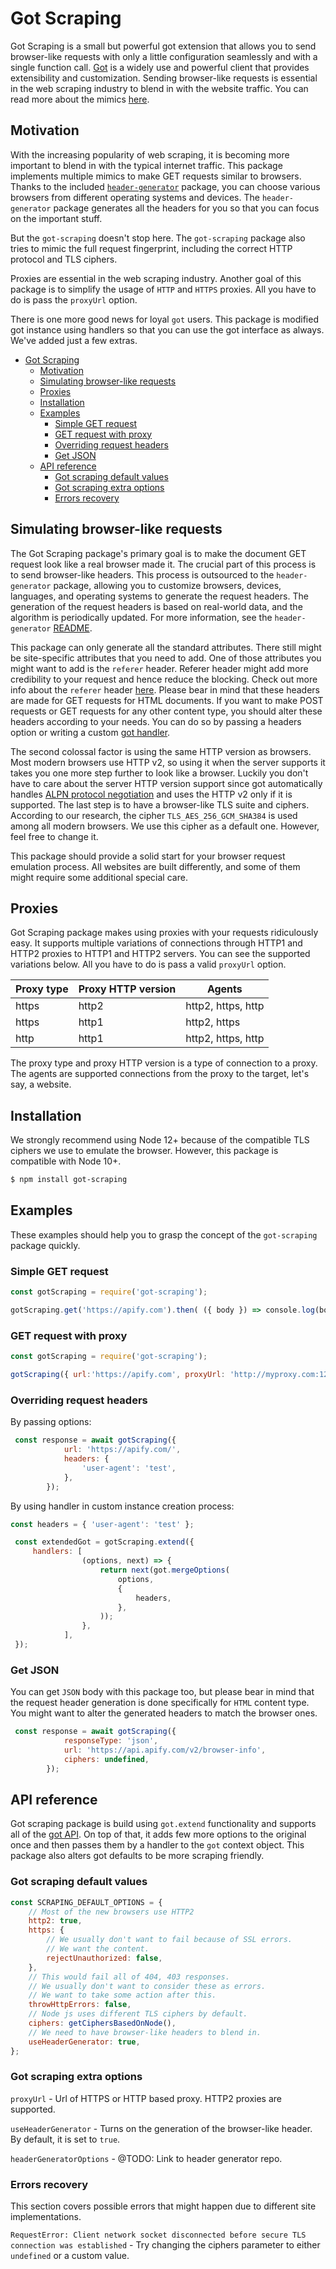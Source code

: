 # Got Scraping
Got Scraping is a small but powerful got extension that allows you to send browser-like requests with only a little configuration seamlessly and with a single function call. [Got](https://github.com/sindresorhus/got) is a widely use and powerful client that provides extensibility and customization. Sending browser-like requests is essential in the web scraping industry to blend in with the website traffic. You can read more about the mimics [here](#simulating-browser-like-requests).

## Motivation
With the increasing popularity of web scraping, it is becoming more important to blend in with the typical internet traffic. This package implements multiple mimics to make GET requests similar to browsers. Thanks to the included [`header-generator`](https://github.com/apify/header-generator) package, you can choose various browsers from different operating systems and devices. The `header-generator` package generates all the headers for you so that you can focus on the important stuff.

But the `got-scraping` doesn't stop here. The `got-scraping` package also tries to mimic the full request fingerprint, including the correct HTTP protocol and TLS ciphers.

Proxies are essential in the web scraping industry. Another goal of this package is to simplify the usage of `HTTP` and `HTTPS` proxies. All you have to do is pass the `proxyUrl` option.

There is one more good news for loyal `got` users. This package is modified got instance using handlers so that you can use the got interface as always. We've added just a few extras.

<!-- toc -->

- [Got Scraping](#got-scraping)
  - [Motivation](#motivation)
  - [Simulating browser-like requests](#simulating-browser-like-requests)
  - [Proxies](#proxies)
  - [Installation](#installation)
  - [Examples](#examples)
    - [Simple GET request](#simple-get-request)
    - [GET request with proxy](#get-request-with-proxy)
    - [Overriding request headers](#overriding-request-headers)
    - [Get JSON](#get-json)
  - [API reference](#api-reference)
    - [Got scraping default values](#got-scraping-default-values)
    - [Got scraping extra options](#got-scraping-extra-options)
    - [Errors recovery](#errors-recovery)

<!-- tocstop -->

## Simulating browser-like requests
The Got Scraping package's primary goal is to make the document GET request look like a real browser made it. The crucial part of this process is to send browser-like headers. This process is outsourced to the `header-generator` package, allowing you to customize browsers, devices, languages, and operating systems to generate the request headers. The generation of the request headers is based on real-world data, and the algorithm is periodically updated. For more information, see the `header-generator` [README](https://github.com/apify/header-generator).

This package can only generate all the standard attributes. There still might be site-specific attributes that you need to add. One of those attributes you might want to add is the `referer` header. Referer header might add more credibility to your request and hence reduce the blocking. Check out more info about the `referer` header [here](https://developer.mozilla.org/en-US/docs/Web/HTTP/Headers/Referer). Please bear in mind that these headers are made for GET requests for HTML documents. If you want to make POST requests or GET requests for any other content type, you should alter these headers according to your needs. You can do so by passing a headers option or writing a custom [got handler](https://github.com/sindresorhus/got/blob/main/documentation/advanced-creation.md#examples).

The second colossal factor is using the same HTTP version as browsers. Most modern browsers use HTTP v2, so using it when the server supports it takes you one more step further to look like a browser. Luckily you don't have to care about the server HTTP version support since got automatically handles [ALPN protocol negotiation](https://en.wikipedia.org/wiki/Application-Layer_Protocol_Negotiation) and uses the HTTP v2 only if it is supported.
The last step is to have a browser-like TLS suite and ciphers. According to our research, the cipher `TLS_AES_256_GCM_SHA384` is used among all modern browsers. We use this cipher as a default one. However, feel free to change it.

This package should provide a solid start for your browser request emulation process. All websites are built differently, and some of them might require some additional special care.

## Proxies
Got Scraping package makes using proxies with your requests ridiculously easy. It supports multiple variations of connections through HTTP1 and HTTP2 proxies to HTTP1 and HTTP2 servers. You can see the supported variations below. All you have to do is pass a valid `proxyUrl` option.

| Proxy type 	| Proxy HTTP version 	| Agents             	|
|------------	|--------------------	|--------------------	|
| https      	| http2              	| http2, https, http 	|
| https      	| http1              	| http2, https       	|
| http       	| http1              	| http2, https, http 	|

The proxy type and proxy HTTP version is a type of connection to a proxy. The agents are supported connections from the proxy to the target, let's say, a website.
## Installation

We strongly recommend using Node 12+ because of the compatible TLS ciphers we use to emulate the browser. However, this package is compatible with Node 10+.

```bash
$ npm install got-scraping
```

## Examples
These examples should help you to grasp the concept of the `got-scraping` package quickly.
### Simple GET request
```javascript
const gotScraping = require('got-scraping');

gotScraping.get('https://apify.com').then( ({ body }) => console.log(body))
```

### GET request with proxy
```javascript
const gotScraping = require('got-scraping');

gotScraping({ url:'https://apify.com', proxyUrl: 'http://myproxy.com:1234' }).then( ({ body }) => console.log(body))
```

### Overriding request headers

By passing options:
```javascript
 const response = await gotScraping({
            url: 'https://apify.com/',
            headers: {
                'user-agent': 'test',
            },
        });
```

By using handler in custom instance creation process:

```javascript
const headers = { 'user-agent': 'test' };

 const extendedGot = gotScraping.extend({
     handlers: [
                (options, next) => {
                    return next(got.mergeOptions(
                        options,
                        {
                            headers,
                        },
                    ));
                },
            ],
 });
```
### Get JSON
You can get `JSON` body with this package too, but please bear in mind that the request header generation is done specifically for `HTML` content type. You might want to alter the generated headers to match the browser ones.

```javascript
 const response = await gotScraping({
            responseType: 'json',
            url: 'https://api.apify.com/v2/browser-info',
            ciphers: undefined,
        });
```

## API reference

Got scraping package is build using `got.extend` functionality and supports all of the [got API](https://github.com/sindresorhus/got#api). On top of that, it adds few more options to the original once and then passes them by a handler to the `got` context object. This package also alters got defaults to be more scraping friendly.

### Got scraping default values
```javascript
const SCRAPING_DEFAULT_OPTIONS = {
    // Most of the new browsers use HTTP2
    http2: true,
    https: {
        // We usually don't want to fail because of SSL errors.
        // We want the content.
        rejectUnauthorized: false,
    },
    // This would fail all of 404, 403 responses.
    // We usually don't want to consider these as errors.
    // We want to take some action after this.
    throwHttpErrors: false,
    // Node js uses different TLS ciphers by default.
    ciphers: getCiphersBasedOnNode(),
    // We need to have browser-like headers to blend in.
    useHeaderGenerator: true,
};
```
### Got scraping extra options
`proxyUrl` - Url of HTTPS or HTTP based proxy. HTTP2 proxies are supported.

`useHeaderGenerator` - Turns on the generation of the browser-like header. By default, it is set to `true`.

`headerGeneratorOptions` - @TODO: Link to header generator repo.

### Errors recovery
This section covers possible errors that might happen due to different site implementations.

`RequestError: Client network socket disconnected before secure TLS connection was established` - Try changing the ciphers parameter to either `undefined` or a custom value.
